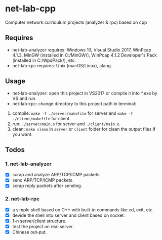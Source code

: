 # net-lab-cpp
Computer network curriculum projects (analyzer &amp; rpc) based on cpp

## Requires
* net-lab-analyzer requires: Windows 10, Visual Studio 2017, WinPcap 4.1.3, MinGW (installed in C:/MinGW/), WinPcap 4.1.2 Developer's Pack (installed in C:/WpdPack/), etc.
* net-lab-rpc requires: Unix (macOS/Linux), clang.

## Usage
* net-lab-analyzer: open this project in VS2017 or complie it into *.exe by VS and run.
* net-lab-rpc: change directory to this project path in terminal:

1. compile: ``make -f ./server/makefile`` for server and ``make -f ./client/makefile`` for client.
2. run: ``./server/main.o`` for server and ``./client/main.o``.
3. clean: ``make clean`` in ``server`` or ``client`` folder for clean the output files if you want.

## Todos
### 1. net-lab-analyzer
- [x] scrap and analyze ARP/TCP/ICMP packets.
- [x] send ARP/TCP/ICMP packets.
- [x] scrap reply packets after sending.

### 2. net-lab-rpc
- [x] a simple shell based on C++ with built-in commands like cd, exit, etc.
- [x] devide the shell into server and client based on socket.
- [x] 1-n server/client structure.
- [x] test the project on real server.
- [x] Chinese out-put.